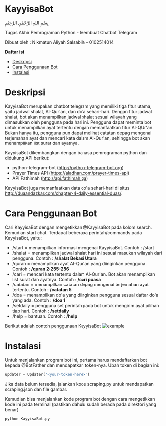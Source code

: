 # KayyisaBot

بِسْمِ اللهِ الرَّحْمٰنِ الرَّحِيْمِ

Tugas Akhir Pemrograman Python - Membuat Chatbot Telegram

Dibuat oleh : Nikmatun Aliyah Salsabila - 0102514014

<!-- markdown-toc start - Don't edit this section. Run M-x markdown-toc-generate-toc again -->
**Daftar isi**

- [Deskripsi](#deskripsi)
- [Cara Penggunaan Bot](#cara-penggunaan)
- [Instalasi](#instalasi)

<!-- markdown-toc end -->

# Deskripsi

KayyisaBot merupakan chatbot telegram yang memiliki tiga fitur utama, yaitu 
jadwal shalat, Al-Qur'an, dan do'a sehari-hari. Dengan fitur jadwal shalat, 
bot akan menampilkan jadwal shalat sesuai wilayah yang dimasukkan oleh pengguna
pada hari ini. Pengguna dapat meminta bot untuk menampilkan ayat tertentu dengan
memanfaatkan fitur Al-QUr'an. Bukan hanya itu, pengguna pun dapat melihat catatan
depag mengenai terjemahan ayat dan mencari kata dalam Al-Qur'an, sehingga bot akan
menampilkan list surat dan ayatnya.

KayyisaBot dikembangkan dengan bahasa pemrograman python dan didukung API berikut:
- python-telegram-bot (http://python-telegram-bot.org)
- Prayer Times API (https://aladhan.com/prayer-times-api)
- API Fathimah (http://api.fathimah.ga)

KayyisaBot juga memanfaatkan data do'a sehari-hari di situs http://duaandazkar.com/chapter-4-daily-essential-duas/.

# Cara Penggunaan Bot
Cari KayyisaBot dengan mengetikkan @KayyisaBot pada kolom search. Kemudian start chat.
Terdapat beberapa perintah/commands pada KayyisaBot, yaitu:
- /start = menampilkan informasi mengenai KayyisaBot. Contoh : /start
- /shalat = menampilkan jadwal shalat hari ini sesuai masukan wilayah dari pengguna. Contoh : **/shalat Bekasi Utara**
- /quran = menampilkan ayat Al-Qur'an yang diinginkan pengguna. Contoh : **/quran 2:255-256**
- /cari = mencari kata tertentu dalam Al-Qur'an. Bot akan menampilkan list surat dan ayatnya. Contoh : **/cari puasa**
- /catatan = menampilkan catatan depag mengenai terjemahan ayat tertentu. Contoh : **/catatan 5**
- /doa = menampilkan do'a yang diinginkan pengguna sesuai daftar do'a yang ada. Contoh : **/doa 1**
- /setdaily = pengguna set perintah pada bot untuk mengirim ayat pilihan tiap hari. Contoh : **/setdaily**
- /help = bantuan. Contoh : **/help**

Berikut adalah contoh penggunaan KayyisaBot
![example]

[example]: http://imgur.com/6NLQwG2.png "Contoh percakapan"

# Instalasi
Untuk menjalankan program bot ini, pertama harus mendaftarkan bot kepada @BotFather dan mendapatkan token-nya.
Ubah token di bagian ini:
```python
updater = Updater('<your-token-here>')
```

Jika data belum tersedia, jalankan kode scraping.py untuk mendapatkan scraping.json dan file gambar.

Kemudian bisa menjalankan kode program bot dengan cara mengetikkan kode ini pada terminal (pastikan dahulu sudah berada pada direktori yang benar)
```python
python KayyisaBot.py
```

